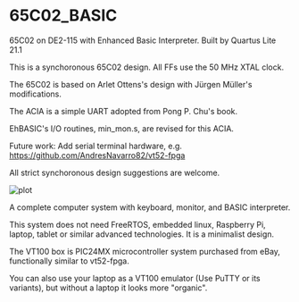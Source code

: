 # 65C02_BASIC

65C02 on DE2-115 with Enhanced Basic Interpreter. Built by Quartus Lite 21.1

This is a synchoronous 65C02 design. All FFs use the 50 MHz XTAL clock.

The 65C02 is based on Arlet Ottens's design with Jürgen Müller's modifications.

The ACIA is a simple UART adopted from Pong P. Chu's book.

EhBASIC's I/O routines, min_mon.s, are revised for this ACIA.

Future work: Add serial terminal hardware, e.g. https://github.com/AndresNavarro82/vt52-fpga

All strict synchoronous design suggestions are welcome.

![plot](completeSystem.png)

A complete computer system with keyboard, monitor, and BASIC interpreter.

This system does not need FreeRTOS, embedded linux, Raspberry Pi, laptop, tablet or similar advanced technologies. It is a minimalist design.

The VT100 box is PIC24MX microcontroller system purchased from eBay, functionally similar to vt52-fpga.

You can also use your laptop as a VT100 emulator (Use PuTTY or its variants), but without a laptop it looks more "organic".



